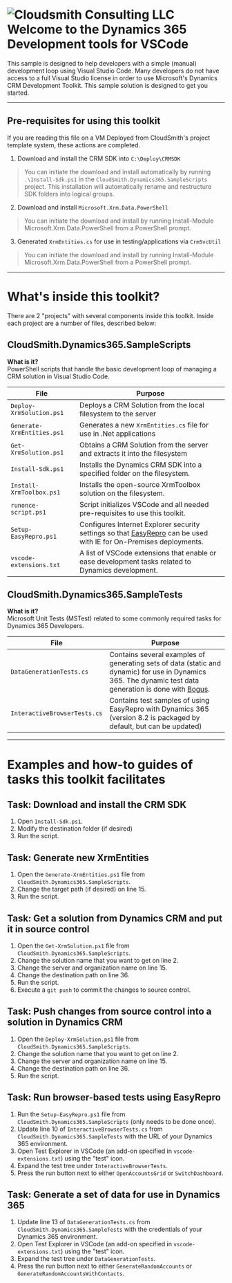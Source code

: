 # ![Cloudsmith Consulting LLC](https://cloudsmithstatics.azureedge.net/web/cloudsmith-notagline-450x103.png "Cloudsmith Consulting")<br> Welcome to the Dynamics 365 Development tools for VSCode
This sample is designed to help developers with a simple (manual) development loop using Visual Studio Code.  Many developers do not have access to a full Visual Studio license in order to use Microsoft's Dynamics CRM Development Toolkit.  This sample solution is designed to get you started.

---

## Pre-requisites for using this toolkit
If you are reading this file on a VM Deployed from CloudSmith's project template system, these actions are completed.

1. Download and install the CRM SDK into `C:\Deploy\CRMSDK`
  > You can initiate the download and install automatically by running `.\Install-Sdk.ps1` in the `CloudSmith.Dynamics365.SampleScripts` project.
  > This installation will automatically rename and restructure SDK folders into logical groups.

2. Download and install `Microsoft.Xrm.Data.PowerShell` 
  > You can initiate the download and install by running Install-Module Microsoft.Xrm.Data.PowerShell from a PowerShell prompt.

3. Generated `XrmEntities.cs` for use in testing/applications via `CrmSvcUtil`
  > You can initiate the download and install by running Install-Module Microsoft.Xrm.Data.PowerShell from a PowerShell prompt.

---

# What's inside this toolkit?
There are 2 "projects" with several components inside this toolkit.  Inside each project are a number of files, described below:

## CloudSmith.Dynamics365.SampleScripts
**What is it?**  
PowerShell scripts that handle the basic development loop of managing a CRM solution in Visual Studio Code.

| File                         | Purpose                                                              |
| ---------------------------- | -------------------------------------------------------------------- |
| `Deploy-XrmSolution.ps1` | Deploys a CRM Solution from the local filesystem to the server |
| `Generate-XrmEntities.ps1` | Generates a new `XrmEntities.cs` file for use in .Net applications |
| `Get-XrmSolution.ps1` | Obtains a CRM Solution from the server and extracts it into the filesystem |
| `Install-Sdk.ps1` | Installs the Dynamics CRM SDK into a specified folder on the filesystem. |
| `Install-XrmToolbox.ps1` | Installs the open-source XrmToolbox solution on the filesystem. |
| `runonce-script.ps1` | Script initializes VSCode and all needed pre-requisites to use this toolkit. |
| `Setup-EasyRepro.ps1` | Configures Internet Explorer security settings so that [EasyRepro](https://github.com/Microsoft/EasyRepro) can be used with IE for On-Premises deployments. |
| `vscode-extensions.txt` | A list of VSCode extensions that enable or ease development tasks related to Dynamics development. |

## CloudSmith.Dynamics365.SampleTests
**What is it?**  
Microsoft Unit Tests (MSTest) related to some commonly required tasks for Dynamics 365 Developers.

| File                         | Purpose                                                              |
| ---------------------------- | -------------------------------------------------------------------- |
| `DataGenerationTests.cs` | Contains several examples of generating sets of data (static and dynamic) for use in Dynamics 365.  The dynamic test data generation is done with [Bogus](https://github.com/bchavez/Bogus).
| `InteractiveBrowserTests.cs` | Contains test samples of using EasyRepro with Dynamics 365 (version 8.2 is packaged by default, but can be updated)

---

# Examples and how-to guides of tasks this toolkit facilitates

## Task: Download and install the CRM SDK
1. Open `Install-Sdk.ps1`.
2. Modify the destination folder (if desired)
3. Run the script.

## Task: Generate new XrmEntities
1. Open the `Generate-XrmEntities.ps1` file from `CloudSmith.Dynamics365.SampleScripts`.
2. Change the target path (if desired) on line 15.
3. Run the script.

## Task: Get a solution from Dynamics CRM and put it in source control
1. Open the `Get-XrmSolution.ps1` file from `CloudSmith.Dynamics365.SampleScripts`.
2. Change the solution name that you want to get on line 2.
3. Change the server and organization name on line 15.
4. Change the destination path on line 36.
5. Run the script.
6. Execute a `git push` to commit the changes to source control.

## Task: Push changes from source control into a solution in Dynamics CRM
1. Open the `Deploy-XrmSolution.ps1` file from `CloudSmith.Dynamics365.SampleScripts`.
2. Change the solution name that you want to get on line 2.
3. Change the server and organization name on line 15.
4. Change the destination path on line 36.
5. Run the script.

## Task: Run browser-based tests using EasyRepro
1. Run the `Setup-EasyRepro.ps1` file from `CloudSmith.Dynamics365.SampleScripts` (only needs to be done once).
2. Update line 10 of `InteractiveBrowserTests.cs` from `CloudSmith.Dynamics365.SampleTests` with the URL of your Dynamics 365 environment.
3. Open Test Explorer in VSCode (an add-on specified in `vscode-extensions.txt`) using the "test" icon.
4. Expand the test tree under `InteractiveBrowserTests`.
5. Press the run button next to either `OpenAccountsGrid` or `SwitchDashboard`.

## Task: Generate a set of data for use in Dynamics 365
1. Update line 13 of `DataGenerationTests.cs` from `CloudSmith.Dynamics365.SampleTests` with the credentials of your Dynamics 365 environment.
2. Open Test Explorer in VSCode (an add-on specified in `vscode-extensions.txt`) using the "test" icon.
3. Expand the test tree under `DataGenerationTests`.
4. Press the run button next to either `GenerateRandomAccounts` or `GenerateRandomAccountsWithContacts`.